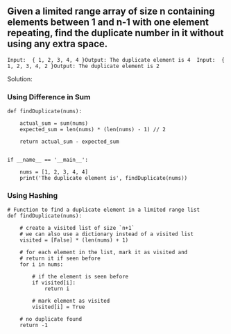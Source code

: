 ## Given a limited range array of size n containing elements between 1 and n-1 with one element repeating, find the duplicate number in it without using any extra space.

```
Input:  { 1, 2, 3, 4, 4 }Output: The duplicate element is 4  Input:  { 1, 2, 3, 4, 2 }Output: The duplicate element is 2
```

Solution:
###  Using Difference in Sum
```
def findDuplicate(nums):
 
    actual_sum = sum(nums)
    expected_sum = len(nums) * (len(nums) - 1) // 2
 
    return actual_sum - expected_sum
 
 
if __name__ == '__main__':
 
    nums = [1, 2, 3, 4, 4]
    print('The duplicate element is', findDuplicate(nums))
```

### Using Hashing

```
# Function to find a duplicate element in a limited range list
def findDuplicate(nums):
 
    # create a visited list of size `n+1`
    # we can also use a dictionary instead of a visited list
    visited = [False] * (len(nums) + 1)
 
    # for each element in the list, mark it as visited and
    # return it if seen before
    for i in nums:
 
        # if the element is seen before
        if visited[i]:
            return i
 
        # mark element as visited
        visited[i] = True
 
    # no duplicate found
    return -1
```